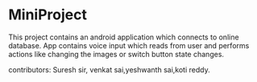 # MiniProject

This project contains an android application which connects to online database.
App contains voice input which reads from user and performs actions like changing the images or switch button state changes.

contributors:     Suresh sir,             venkat sai,yeshwanth sai,koti reddy.

